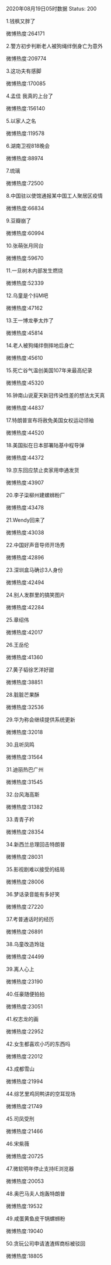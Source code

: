 2020年08月19日05时数据
Status: 200

1.钱枫又胖了

微博热度:264171

2.警方初步判断老人被狗绳绊倒身亡为意外

微博热度:209774

3.这功夫有感脚

微博热度:170085

4.孟佳 我真的上台了

微博热度:156140

5.以家人之名

微博热度:119578

6.湖南卫视818晚会

微博热度:88974

7.琉璃

微博热度:72500

8.中国驻以使馆通报某中国工人聚居区疫情

微博热度:66834

9.豆瓣崩了

微博热度:60994

10.张萌张月同台

微博热度:59670

11.一旦树木内部发生燃烧

微博热度:52339

12.乌童是个抖M吧

微博热度:47162

13.王一博龙拳太炸了

微博热度:45814

14.老人被狗绳绊倒摔地后身亡

微博热度:45610

15.死亡谷气温创美国107年来最高纪录

微博热度:45320

16.钟南山说夏天新冠传染性差的想法太天真

微博热度:44837

17.特朗普宣布将赦免美国女权运动领袖

微博热度:44520

18.美国拟在日本部署陆基中程导弹

微博热度:44372

19.京东回应禁止卖家用申通发货

微博热度:43907

20.李子柒柳州建螺蛳粉厂

微博热度:43478

21.Wendy回来了

微博热度:43038

22.中国好声音导师开场秀

微博热度:42896

23.深圳盒马确诊3人身份

微博热度:42494

24.别人发群里的搞笑图片

微博热度:42284

25.章绍伟

微博热度:42017

26.王岳伦

微博热度:41360

27.黄子韬徐艺洋好甜

微博热度:38851

28.脏脏芒果酥

微博热度:32536

29.华为称会继续提供系统更新

微博热度:32018

30.且听凤鸣

微博热度:31564

31.迪丽热巴广州

微博热度:31545

32.台风海高斯

微博热度:31382

33.青青子衿

微博热度:28354

34.新西兰总理回击特朗普

微博热度:28031

35.影视剧难以接受的结局

微博热度:28006

36.梦话录音能有多好笑

微博热度:27220

37.考普通话时的经历

微博热度:26891

38.乌童改造玲珑

微博热度:24499

39.离人心上

微博热度:23190

40.任豪随便拍拍

微博热度:23051

41.权志龙的画

微博热度:22952

42.女生都喜欢小巧的东西吗

微博热度:22012

43.成都雪山

微博热度:21994

44.综艺里鸡同鸭讲的空耳现场

微博热度:21749

45.司凤受刑

微博热度:21466

46.宋紫薇

微博热度:20725

47.微软明年停止支持IE浏览器

微博热度:20053

48.奥巴马夫人炮轰特朗普

微博热度:19532

49.咸蛋黄鱼皮干锅螺蛳粉

微博热度:19040

50.贪玩公司申请渣渣辉商标被驳回

微博热度:18805

